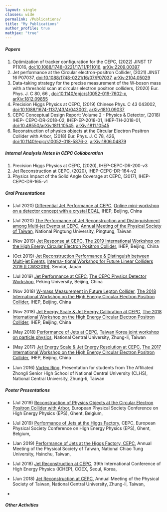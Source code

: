 ```yaml
---
layout: single
classes: wide
permalink: /Publications/
title: "My Publications"
author_profile: true
mathjax: "true"
---
```

##### Papers
1. Optimization of tracker configuration for the CEPC, (2022) JINST 17 P11016, 
[doi:10.1088/1748-0221/17/11/P11016](https://iopscience.iop.org/article/10.1088/1748-0221/17/11/P11016), [arXiv:2209.00397](https://arxiv.org/abs/2209.00397)
2. Jet performance at the Circular electron-positron Collider, (2021) JINST 16 P07037, 
[doi:10.1088/1748-0221/16/07/P07037](https://iopscience.iop.org/article/10.1088/1748-0221/16/07/P07037), [arXiv:2104.05029](https://arxiv.org/abs/2104.05029)
3. Data-taking strategy for the precise measurement of the W-boson mass with a threshold scan at circular electron positron colliders, (2020) Eur. Phys. J. C 80, 66 , 
[doi:10.1140/epjc/s10052-019-7602-x](https://link.springer.com/article/10.1140/epjc/s10052-019-7602-x), [arXiv:1812.09855](https://arxiv.org/abs/1812.09855)
4. Precision Higgs Physics at CEPC, (2019) Chinese Phys. C 43 043002, 
[doi:10.1088/1674-1137/43/4/043002](https://iopscience.iop.org/article/10.1088/1674-1137/43/4/043002), [arXiv:1810.09037](https://arxiv.org/abs/1810.09037)
5. CEPC Conceptual Design Report: Volume 2 - Physics & Detector, (2018) IHEP- CEPC-DR-2018-02, IHEP-EP-2018-01, IHEP-TH-2018-01, 
[doi:10.48550/arXiv.1811.10545](https://arxiv.org/abs/1811.10545), [arXiv:1811.10545](https://arxiv.org/abs/1811.10545)
6. Reconstruction of physics objects at the Circular Electron Positron Collider with Arbor, (2018) Eur. Phys. J. C 78, 426, 
[doi:10.1140/epjc/s10052-018-5876-z](https://link.springer.com/article/10.1140/epjc/s10052-018-5876-z), [arXiv:1806.04879](https://arxiv.org/abs/1806.04879)

##### Internal Analysis Notes in CEPC Collaboration
1. Precision Higgs Physics at CEPC, (2020), IHEP-CEPC-DR-200-v3
2. Jet Reconstruction at CEPC, (2020), IHEP-CEPC-DR-164-v2
3. Physics Impact of the Solid Angle Coverage at CEPC, (2017), IHEP-CEPC-DR-165-v1

##### Oral Presentations
* (Jul 2020) [Differential Jet Performance at CEPC](https://indico.ihep.ac.cn/event/11938/contributions/14770/attachments/6975/7884/072320_ECAL_MiniWS.pdf), [Online mini-workshop on a detector concept with a crystal ECAL](https://indico.ihep.ac.cn/event/11938/), IHEP, Beijing, China

* (Jul 2020) [The Performance of Jet Reconstruction and Distinguishment among Multi-jet Events at CEPC](https://tps2020.conf.tw/site/order/1312/oral_contestants.aspx?sid=1312&lang=en), [Annual Meeting of the Physical Society of Taiwan](https://peizhulai.github.io/pdfs/slides/2020_Annual_Meeting_TPS_Slides.pdf), National Pingtung University, Pingtung, Taiwan

* (Nov 2019) [Jet Response at CEPC](https://indico.ihep.ac.cn/event/9960/contributions/113754/attachments/61149/70519/111819_CEPCWS_2019_Jet.pdf), [The 2019 International Workshop on the High Energy Circular Electron Positron Collider](https://indico.ihep.ac.cn/event/9960/), IHEP, Beijing, China

* (Oct 2019) [Jet Reconstruction Performance & Distinguish between Multi-jet Events](https://agenda.linearcollider.org/event/8217/contributions/44662/attachments/34904/53926/Pei-Zhu.Lai_LCWS2019_Jet_Reconstruction_Performance.pdf), [Interna- tional Workshop for Future Linear Colliders 2019 (LCWS2019)](https://epx.phys.tohoku.ac.jp/LCWS2019/), Sendai, Japan

* (Jul 2019) [Jet Performance at CEPC](https://indico.ihep.ac.cn/event/9832/contributions/112249/attachments/60195/69391/070118_CEPCWorkshop_JES.pdf), [The CEPC Physics Detector Workshop](https://indico.ihep.ac.cn/event/9832/), Peking University, Beijing, China

* (Nov 2018) [W-mass Measurement in Future Lepton Collider](https://indico.ihep.ac.cn/event/7389/contributions/93742/attachments/49703/57230/111318_CEPCWorkshop_Wmass.pdf), [The 2018 International Workshop on the High Energy Circular Electron Positron Collider](https://indico.ihep.ac.cn/event/7389/timetable/?view=standard), IHEP, Beijing, China

* (Nov 2018) [Jet Energy Scale & Jet Energy Calibration at CEPC](https://indico.ihep.ac.cn/event/7389/contributions/93810/attachments/49732/57259/111218_CEPCWorkshop_JES.pdf), [The 2018 International Workshop on the High Energy Circular Electron Positron Collider](https://indico.ihep.ac.cn/event/7389/timetable/?view=standard), IHEP, Beijing, China

* (May 2018) [Performance of Jets at CEPC](https://peizhulai.github.io/pdfs/slides/2018_Taiwan_Korea_Joint_WS_Slides.pdf), [Taiwan Korea joint workshop on particle physics](https://indico.cern.ch/event/730600/), National Central University, Zhung-li, Taiwan

* (May 2017) [Jet Energy Scale & Jet Energy Resolution at CEPC](https://indico.ihep.ac.cn/event/6618/contributions/85898/attachments/45117/51873/110617_CEPCWorkshop.pdf), [The 2017 International Workshop on the High Energy Circular Electron Positron Collider](https://indico.ihep.ac.cn/event/6618/), IHEP, Beijing, China

* (Jun 2016) [Vortex Ring](https://peizhulai.github.io/pdfs/slides/2016_Vortex_Ring_Presentation_Slides.pdf), Presentation for students from The Aﬀiliated Zhongli Senior High School of National Central University (CLHS), National Central University, Zhung-li, Taiwan

##### Poster Presentations
* (Jul 2019) [Reconstruction of Physics Objects at the Circular Electron Positron Collider with Arbor](https://peizhulai.github.io/pdfs/posters/2019_EPS_Poster_PZLai_Reco_Object.pdf), European Physical Society Conference on High Energy Physics (EPS), Ghent, Belgium,

* (Jul 2019) [Performance of Jets at the Higgs Factory](https://peizhulai.github.io/pdfs/posters/2019_EPS_Poster_PZLai_Jet.pdf), CEPC, European Physical Society Conference on High Energy Physics (EPS), Ghent, Belgium,

* (Jan 2019) [Performance of Jets at the Higgs Factory, CEPC](https://peizhulai.github.io/pdfs/posters/2019_TPS_Poster_PZLai.pdf), Annual Meeting of the Physical Society of Taiwan, National Chiao Tung University, Hsinchu, Taiwan,

* (Jul 2018) [Jet Reconstruction at CEPC](https://peizhulai.github.io/pdfs/posters/2018_ICHEP_Poster_PZLai.pdf), 39th International Conference of High Energy Physics (ICHEP), COEX, Seoul, Korea,

* (Jun 2018) [Jet Reconstruction at CEPC](https://peizhulai.github.io/pdfs/posters/2018_NCU_Poster_PZLai.pdf), Annual Meeting of the Physical Society of Taiwan, National Central University, Zhung-li, Taiwan,

* 
##### Other Activities













